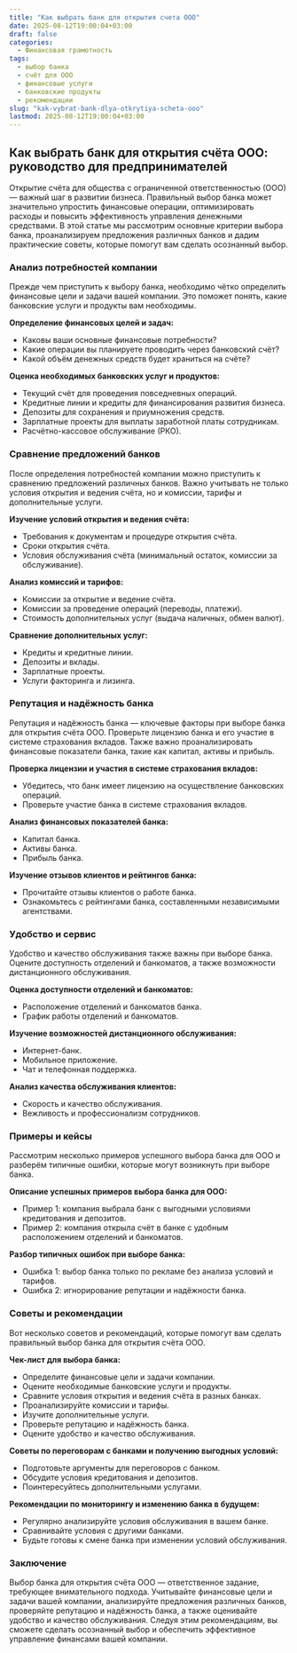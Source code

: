 ```yaml
---
title: "Как выбрать банк для открытия счета ООО"
date: 2025-08-12T19:00:04+03:00
draft: false
categories:
  - Финансовая грамотность
tags:
  - выбор банка
  - счёт для ООО
  - финансовые услуги
  - банковские продукты
  - рекомендации
slug: "kak-vybrat-bank-dlya-otkrytiya-scheta-ooo"
lastmod: 2025-08-12T19:00:04+03:00
---
```


## Как выбрать банк для открытия счёта ООО: руководство для предпринимателей

Открытие счёта для общества с ограниченной ответственностью (ООО) — важный шаг в развитии бизнеса. Правильный выбор банка может значительно упростить финансовые операции, оптимизировать расходы и повысить эффективность управления денежными средствами. В этой статье мы рассмотрим основные критерии выбора банка, проанализируем предложения различных банков и дадим практические советы, которые помогут вам сделать осознанный выбор.

### Анализ потребностей компании

Прежде чем приступить к выбору банка, необходимо чётко определить финансовые цели и задачи вашей компании. Это поможет понять, какие банковские услуги и продукты вам необходимы.

**Определение финансовых целей и задач:**
- Каковы ваши основные финансовые потребности?
- Какие операции вы планируете проводить через банковский счёт?
- Какой объём денежных средств будет храниться на счёте?

**Оценка необходимых банковских услуг и продуктов:**
- Текущий счёт для проведения повседневных операций.
- Кредитные линии и кредиты для финансирования развития бизнеса.
- Депозиты для сохранения и приумножения средств.
- Зарплатные проекты для выплаты заработной платы сотрудникам.
- Расчётно-кассовое обслуживание (РКО).

### Сравнение предложений банков

После определения потребностей компании можно приступить к сравнению предложений различных банков. Важно учитывать не только условия открытия и ведения счёта, но и комиссии, тарифы и дополнительные услуги.

**Изучение условий открытия и ведения счёта:**
- Требования к документам и процедуре открытия счёта.
- Сроки открытия счёта.
- Условия обслуживания счёта (минимальный остаток, комиссии за обслуживание).

**Анализ комиссий и тарифов:**
- Комиссии за открытие и ведение счёта.
- Комиссии за проведение операций (переводы, платежи).
- Стоимость дополнительных услуг (выдача наличных, обмен валют).

**Сравнение дополнительных услуг:**
- Кредиты и кредитные линии.
- Депозиты и вклады.
- Зарплатные проекты.
- Услуги факторинга и лизинга.

### Репутация и надёжность банка

Репутация и надёжность банка — ключевые факторы при выборе банка для открытия счёта ООО. Проверьте лицензию банка и его участие в системе страхования вкладов. Также важно проанализировать финансовые показатели банка, такие как капитал, активы и прибыль.

**Проверка лицензии и участия в системе страхования вкладов:**
- Убедитесь, что банк имеет лицензию на осуществление банковских операций.
- Проверьте участие банка в системе страхования вкладов.

**Анализ финансовых показателей банка:**
- Капитал банка.
- Активы банка.
- Прибыль банка.

**Изучение отзывов клиентов и рейтингов банка:**
- Прочитайте отзывы клиентов о работе банка.
- Ознакомьтесь с рейтингами банка, составленными независимыми агентствами.

### Удобство и сервис

Удобство и качество обслуживания также важны при выборе банка. Оцените доступность отделений и банкоматов, а также возможности дистанционного обслуживания.

**Оценка доступности отделений и банкоматов:**
- Расположение отделений и банкоматов банка.
- График работы отделений и банкоматов.

**Изучение возможностей дистанционного обслуживания:**
- Интернет-банк.
- Мобильное приложение.
- Чат и телефонная поддержка.

**Анализ качества обслуживания клиентов:**
- Скорость и качество обслуживания.
- Вежливость и профессионализм сотрудников.

### Примеры и кейсы

Рассмотрим несколько примеров успешного выбора банка для ООО и разберём типичные ошибки, которые могут возникнуть при выборе банка.

**Описание успешных примеров выбора банка для ООО:**
- Пример 1: компания выбрала банк с выгодными условиями кредитования и депозитов.
- Пример 2: компания открыла счёт в банке с удобным расположением отделений и банкоматов.

**Разбор типичных ошибок при выборе банка:**
- Ошибка 1: выбор банка только по рекламе без анализа условий и тарифов.
- Ошибка 2: игнорирование репутации и надёжности банка.

### Советы и рекомендации

Вот несколько советов и рекомендаций, которые помогут вам сделать правильный выбор банка для открытия счёта ООО.

**Чек-лист для выбора банка:**
- Определите финансовые цели и задачи компании.
- Оцените необходимые банковские услуги и продукты.
- Сравните условия открытия и ведения счёта в разных банках.
- Проанализируйте комиссии и тарифы.
- Изучите дополнительные услуги.
- Проверьте репутацию и надёжность банка.
- Оцените удобство и качество обслуживания.

**Советы по переговорам с банками и получению выгодных условий:**
- Подготовьте аргументы для переговоров с банком.
- Обсудите условия кредитования и депозитов.
- Поинтересуйтесь дополнительными услугами.

**Рекомендации по мониторингу и изменению банка в будущем:**
- Регулярно анализируйте условия обслуживания в вашем банке.
- Сравнивайте условия с другими банками.
- Будьте готовы к смене банка при изменении условий обслуживания.

### Заключение

Выбор банка для открытия счёта ООО — ответственное задание, требующее внимательного подхода. Учитывайте финансовые цели и задачи вашей компании, анализируйте предложения различных банков, проверяйте репутацию и надёжность банка, а также оценивайте удобство и качество обслуживания. Следуя этим рекомендациям, вы сможете сделать осознанный выбор и обеспечить эффективное управление финансами вашей компании.

